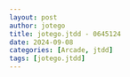 ```yaml
---
layout: post
author: jotego
title: jotego.jtdd - 0645124
date: 2024-09-08
categories: [Arcade, jtdd]
tags: [jotego.jtdd]
---
```


